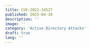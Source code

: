 ```yaml
---
title: CVE-2021-34527
published: 2025-04-18
description: ''
image: ''
category: 'Active Directory Attacks'
draft: true 
lang: ''
---
```

